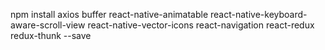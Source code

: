 npm install axios buffer react-native-animatable react-native-keyboard-aware-scroll-view react-native-vector-icons react-navigation react-redux redux-thunk --save
